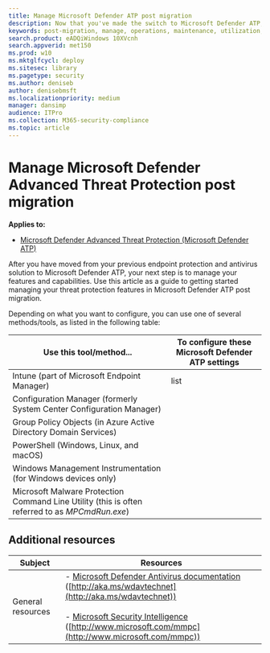 ```yaml
---
title: Manage Microsoft Defender ATP post migration
description: Now that you've made the switch to Microsoft Defender ATP, your next step is to manage your threat protection features
keywords: post-migration, manage, operations, maintenance, utilization, windows defender advanced threat protection, atp, edr
search.product: eADQiWindows 10XVcnh
search.appverid: met150
ms.prod: w10
ms.mktglfcycl: deploy
ms.sitesec: library
ms.pagetype: security
ms.author: deniseb
author: denisebmsft
ms.localizationpriority: medium
manager: dansimp
audience: ITPro
ms.collection: M365-security-compliance 
ms.topic: article
---
```


# Manage Microsoft Defender Advanced Threat Protection post migration

**Applies to:**
- [Microsoft Defender Advanced Threat Protection (Microsoft Defender ATP)](https://go.microsoft.com/fwlink/p/?linkid=2069559)

After you have moved from your previous endpoint protection and antivirus solution to Microsoft Defender ATP, your next step is to manage your features and capabilities. Use this article as a guide to getting started managing your threat protection features in Microsoft Defender ATP post migration. 

Depending on what you want to configure, you can use one of several methods/tools, as listed in the following table:

| Use this tool/method...  | To configure these Microsoft Defender ATP settings |
|---|---|
|Intune (part of Microsoft Endpoint Manager) |list |
| Configuration Manager (formerly System Center Configuration Manager) |  |
| Group Policy Objects (in Azure Active Directory Domain Services) |  |
| PowerShell (Windows, Linux, and macOS)  |  |
| Windows Management Instrumentation (for Windows devices only)  |  |
| Microsoft Malware Protection Command Line Utility (this is often referred to as *MPCmdRun.exe*) |  |

## Additional resources

|Subject | Resources |
|---|---|
|General resources |- [Microsoft Defender Antivirus documentation](https://docs.microsoft.com/windows/security/threat-protection/microsoft-defender-antivirus/microsoft-defender-antivirus-in-windows-10) ([http://aka.ms/wdavtechnet](http://aka.ms/wdavtechnet)) <br/><br/>- [Microsoft Security Intelligence](https://www.microsoft.com/en-us/wdsi) ([http://www.microsoft.com/mmpc](http://www.microsoft.com/mmpc)) |






